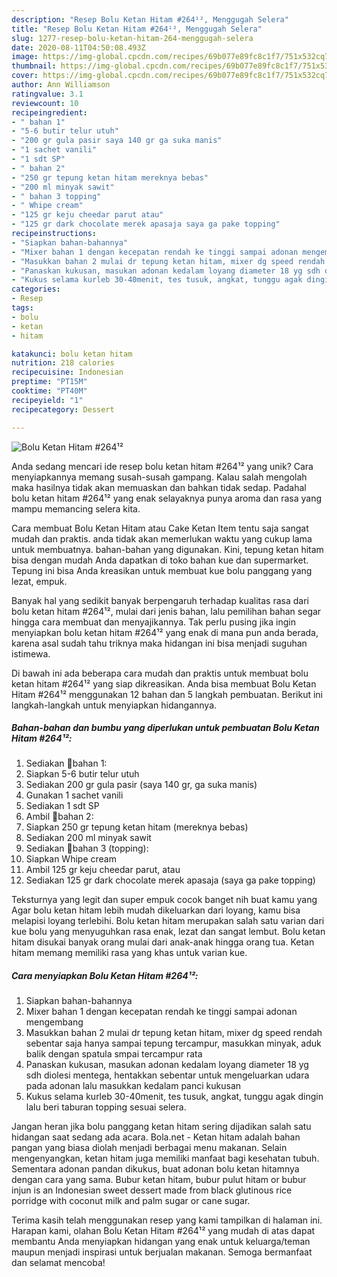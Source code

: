 ```yaml
---
description: "Resep Bolu Ketan Hitam #264¹², Menggugah Selera"
title: "Resep Bolu Ketan Hitam #264¹², Menggugah Selera"
slug: 1277-resep-bolu-ketan-hitam-264-menggugah-selera
date: 2020-08-11T04:50:08.493Z
image: https://img-global.cpcdn.com/recipes/69b077e89fc8c1f7/751x532cq70/bolu-ketan-hitam-264-foto-resep-utama.jpg
thumbnail: https://img-global.cpcdn.com/recipes/69b077e89fc8c1f7/751x532cq70/bolu-ketan-hitam-264-foto-resep-utama.jpg
cover: https://img-global.cpcdn.com/recipes/69b077e89fc8c1f7/751x532cq70/bolu-ketan-hitam-264-foto-resep-utama.jpg
author: Ann Williamson
ratingvalue: 3.1
reviewcount: 10
recipeingredient:
- " bahan 1"
- "5-6 butir telur utuh"
- "200 gr gula pasir saya 140 gr ga suka manis"
- "1 sachet vanili"
- "1 sdt SP"
- " bahan 2"
- "250 gr tepung ketan hitam mereknya bebas"
- "200 ml minyak sawit"
- " bahan 3 topping"
- " Whipe cream"
- "125 gr keju cheedar parut atau"
- "125 gr dark chocolate merek apasaja saya ga pake topping"
recipeinstructions:
- "Siapkan bahan-bahannya"
- "Mixer bahan 1 dengan kecepatan rendah ke tinggi sampai adonan mengembang"
- "Masukkan bahan 2 mulai dr tepung ketan hitam, mixer dg speed rendah sebentar saja hanya sampai tepung tercampur, masukkan minyak, aduk balik dengan spatula smpai tercampur rata"
- "Panaskan kukusan, masukan adonan kedalam loyang diameter 18 yg sdh diolesi mentega, hentakkan sebentar untuk mengeluarkan udara pada adonan lalu masukkan kedalam panci kukusan"
- "Kukus selama kurleb 30-40menit, tes tusuk, angkat, tunggu agak dingin lalu beri taburan topping sesuai selera."
categories:
- Resep
tags:
- bolu
- ketan
- hitam

katakunci: bolu ketan hitam 
nutrition: 218 calories
recipecuisine: Indonesian
preptime: "PT15M"
cooktime: "PT40M"
recipeyield: "1"
recipecategory: Dessert

---
```



![Bolu Ketan Hitam #264¹²](https://img-global.cpcdn.com/recipes/69b077e89fc8c1f7/751x532cq70/bolu-ketan-hitam-264-foto-resep-utama.jpg)

Anda sedang mencari ide resep bolu ketan hitam #264¹² yang unik? Cara menyiapkannya memang susah-susah gampang. Kalau salah mengolah maka hasilnya tidak akan memuaskan dan bahkan tidak sedap. Padahal bolu ketan hitam #264¹² yang enak selayaknya punya aroma dan rasa yang mampu memancing selera kita.

Cara membuat Bolu Ketan Hitam atau Cake Ketan Item tentu saja sangat mudah dan praktis. anda tidak akan memerlukan waktu yang cukup lama untuk membuatnya. bahan-bahan yang digunakan. Kini, tepung ketan hitam bisa dengan mudah Anda dapatkan di toko bahan kue dan supermarket. Tepung ini bisa Anda kreasikan untuk membuat kue bolu panggang yang lezat, empuk.

Banyak hal yang sedikit banyak berpengaruh terhadap kualitas rasa dari bolu ketan hitam #264¹², mulai dari jenis bahan, lalu pemilihan bahan segar hingga cara membuat dan menyajikannya. Tak perlu pusing jika ingin menyiapkan bolu ketan hitam #264¹² yang enak di mana pun anda berada, karena asal sudah tahu triknya maka hidangan ini bisa menjadi suguhan istimewa.


Di bawah ini ada beberapa cara mudah dan praktis untuk membuat bolu ketan hitam #264¹² yang siap dikreasikan. Anda bisa membuat Bolu Ketan Hitam #264¹² menggunakan 12 bahan dan 5 langkah pembuatan. Berikut ini langkah-langkah untuk menyiapkan hidangannya.

<!--inarticleads1-->

##### Bahan-bahan dan bumbu yang diperlukan untuk pembuatan Bolu Ketan Hitam #264¹²:

1. Sediakan  🌵bahan 1:
1. Siapkan 5-6 butir telur utuh
1. Sediakan 200 gr gula pasir (saya 140 gr, ga suka manis)
1. Gunakan 1 sachet vanili
1. Sediakan 1 sdt SP
1. Ambil  🌵bahan 2:
1. Siapkan 250 gr tepung ketan hitam (mereknya bebas)
1. Sediakan 200 ml minyak sawit
1. Sediakan  🌵bahan 3 (topping):
1. Siapkan  Whipe cream
1. Ambil 125 gr keju cheedar parut, atau
1. Sediakan 125 gr dark chocolate merek apasaja (saya ga pake topping)


Teksturnya yang legit dan super empuk cocok banget nih buat kamu yang Agar bolu ketan hitam lebih mudah dikeluarkan dari loyang, kamu bisa melapisi loyang terlebihi. Bolu ketan hitam merupakan salah satu varian dari kue bolu yang menyuguhkan rasa enak, lezat dan sangat lembut. Bolu ketan hitam disukai banyak orang mulai dari anak-anak hingga orang tua. Ketan hitam memang memiliki rasa yang khas untuk varian kue. 

<!--inarticleads2-->

##### Cara menyiapkan Bolu Ketan Hitam #264¹²:

1. Siapkan bahan-bahannya
1. Mixer bahan 1 dengan kecepatan rendah ke tinggi sampai adonan mengembang
1. Masukkan bahan 2 mulai dr tepung ketan hitam, mixer dg speed rendah sebentar saja hanya sampai tepung tercampur, masukkan minyak, aduk balik dengan spatula smpai tercampur rata
1. Panaskan kukusan, masukan adonan kedalam loyang diameter 18 yg sdh diolesi mentega, hentakkan sebentar untuk mengeluarkan udara pada adonan lalu masukkan kedalam panci kukusan
1. Kukus selama kurleb 30-40menit, tes tusuk, angkat, tunggu agak dingin lalu beri taburan topping sesuai selera.


Jangan heran jika bolu panggang ketan hitam sering dijadikan salah satu hidangan saat sedang ada acara. Bola.net - Ketan hitam adalah bahan pangan yang biasa diolah menjadi berbagai menu makanan. Selain mengenyangkan, ketan hitam juga memiliki manfaat bagi kesehatan tubuh. Sementara adonan pandan dikukus, buat adonan bolu ketan hitamnya dengan cara yang sama. Bubur ketan hitam, bubur pulut hitam or bubur injun is an Indonesian sweet dessert made from black glutinous rice porridge with coconut milk and palm sugar or cane sugar. 

Terima kasih telah menggunakan resep yang kami tampilkan di halaman ini. Harapan kami, olahan Bolu Ketan Hitam #264¹² yang mudah di atas dapat membantu Anda menyiapkan hidangan yang enak untuk keluarga/teman maupun menjadi inspirasi untuk berjualan makanan. Semoga bermanfaat dan selamat mencoba!
